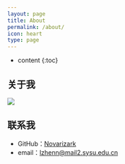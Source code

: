 ```yaml
---
layout: page
title: About
permalink: /about/
icon: heart
type: page
---
```


* content
{:toc}

## 关于我
![](http://ww1.sinaimg.cn/large/73ebdc71gy1fmzzdtzucxj20wu0kugmh.jpg)

## 联系我

* GitHub：[Novarizark](https://github.com/Novarizark)
* email：lzhenn@mail2.sysu.edu.cn

